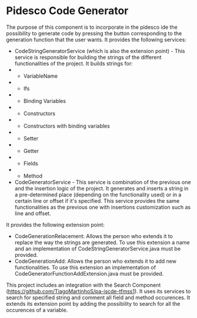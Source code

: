 # Pidesco Code Generator
The purpose of this component is to incorporate in the pidesco ide the possibility to generate code by pressing the button corresponding to the generation function that the user wants. 
It provides the following services:
* CodeStringGeneratorService (which is also the extension point) - This service is responsible for building the strings of the different functionalities of the project. It builds strings for:
* * VariableName
* * Ifs
* * Binding Variables
* * Constructors
* * Constructors with binding variables
* * Setter
* * Getter
* * Fields
* * Method
* CodeGeneratorService - This service is combination of the previous one and the insertion logic of the project. It generates and inserts a string in a pre-determined place (depending on the functionality used) or in a certain line or offset if it's specified. This service provides the same functionalities as the previous one with insertions customization such as line and offset.

It provides the following extension point:
* CodeGenerationRelacement: Allows the person who extends it to replace the way the strings are generated. To use this extension a name and an implementation of CodeStringGeneratorService.java must be provided.
* CodeGenerationAdd: Allows the person who extends it to add new functionalities. To use this extension an implementation of CodeGeneratorFunctionAddExtension.java must be provided.

This project includes an integration with the Search Component (https://github.com/TiagoMartinhoS/pa-iscde-tfmss1). It uses its services to search for specified string and comment all field and method occurences. It extends its extension point by adding the possibility to search for all the occurences of a variable.
